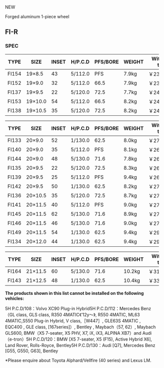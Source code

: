 NEW

Forged aluminum 1-piece wheel

## FI-R

### SPEC

| TYPE | SIZE | INSET | H/P.C.D | PFS/BORE | WEIGHT | Without tax |
| --- | --- | --- | --- | --- | --- | --- |
| FI154 | 19×8.5 | 43 | 5/112.0 | PFS | 7.9kg | ￥234,000 |
| FI152 | 19×9.0 | 32 | 5/112.0 | 66.5 | 7.9kg | ￥237,000 |
| FI137 | 19×9.5 | 22 | 5/120.0 | 72.5 | 7.7kg | ￥240,000 |
| FI153 | 19×10.0 | 54 | 5/112.0 | 66.5 | 8.2kg | ￥243,000 |
| FI138 | 19×10.5 | 35 | 5/120.0 | 72.5 | 8.2kg | ￥246,000 |

| TYPE | SIZE | INSET | H/P.C.D | PFS/BORE | WEIGHT | Without tax |
| --- | --- | --- | --- | --- | --- | --- |
| FI133 | 20×9.0 | 52 | 1/130.0 | 62.5 | 8.0kg | ￥275,000 |
| FI140 | 20×9.0 | 35 | 5/112.0 | PFS | 8.1kg | ￥263,000 |
| FI144 | 20×9.0 | 48 | 5/130.0 | 71.6 | 7.8kg | ￥263,000 |
| FI135 | 20×9.5 | 22 | 5/120.0 | 72.5 | 8.3kg | ￥266,000 |
| FI139 | 20×9.5 | 25 | 5/112.0 | PFS | 9.4kg | ￥266,000 |
| FI142 | 20×9.5 | 50 | 1/130.0 | 62.5 | 8.2kg | ￥278,000 |
| FI136 | 20×10.5 | 35 | 5/120.0 | 72.5 | 8.7kg | ￥272,000 |
| FI141 | 20×11.5 | 40 | 5/112.0 | PFS | 9.0kg | ￥278,000 |
| FI145 | 20×11.5 | 62 | 5/130.0 | 71.6 | 8.9kg | ￥278,000 |
| FI146 | 20×11.5 | 46 | 5/130.0 | 71.6 | 9.0kg | ￥278,000 |
| FI149 | 20×11.5 | 54 | 1/130.0 | 62.5 | 9.4kg | ￥290,000 |
| FI134 | 20×12.0 | 44 | 1/130.0 | 62.5 | 9.4kg | ￥293,000 |

| TYPE | SIZE | INSET | H/P.C.D | PFS/BORE | WEIGHT | Without tax |
| --- | --- | --- | --- | --- | --- | --- |
| FI164 | 21×11.5 | 60 | 5/130.0 | 71.6 | 10.2kg | ￥314,000 |
| FI143 | 21×12.5 | 48 | 1/130.0 | 62.5 | 10.4kg | ￥332,000 |

**The products shown in this list cannot be installed on the following vehicles:**

5H P.C.D/108：Volvo XC90 Plug-in Hybrid5H P.C.D/112：Mercedes Benz（GL class, GLS class, R350 4MATIC《’12y～》, R550 4MATIC, ML63 4MATIC,S550 Plug-in Hybrid, V class,［W447］, GLE63S 4MATIC , EQC400 , GLE class, \[167series\]）, Bentley , Maybach（57, 62）, Maybach GLS600, BMW（X5 7-seater, X5 PHV, X7, iX, iX3, ALPINA XB7）and Audi（e-tron）5H P.C.D/120：BMW \[X5 7-seater, X5 (F15), Active Hybrid X6\], Land Rover, Rolls-Royce, Bentley5H P.C.D/130：Audi \[Q7\], Mercedes Benz \[G55, G550, G63\], Bentley

\*Please enquire about Toyota Alphard/Vellfire (40 series) and Lexus LM.